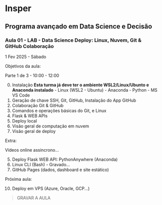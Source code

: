 # Insper

## Programa avançado em Data Science e Decisão

### Aula 01 - LAB - Data Science Deploy: Linux, Nuvem, Git & GitHub Colaboração

1 Fev 2025 - Sábado

Objetivos da aula:

Parte 1 de 3 - 10:00 - 12:00

0. Instalação
    **Esta turma já deve ter o ambiente WSL2/Linux/Ubunto e Anaconda instalado**
        - Linux (WSL2 - Ubuntu) 
        - Anaconda - Python
        - MS VS Code
1. Geração de chave SSH, Git, GitHub, Instalação do App GitHub
2. Colaboração Git & GitHub
3. Comandos e operações básicas do Git, e Linux
4. Flask & WEB APIs
5. Deploy local
7. Visão geral de computação em nuvem
8. Visão geral de deploy

Extra:

Vídeos online assincrono...

5. Deploy Flask WEB API: PythonAnywhere (Anaconda)
6. Linux CLI (Bash) - Gravado...
9. GitHub Pages (dados, dashboard e site estático)

Próxima aula:

10. Deploy em VPS (Azure, Oracle, GCP...)
     
> GRAVAR A AULA
